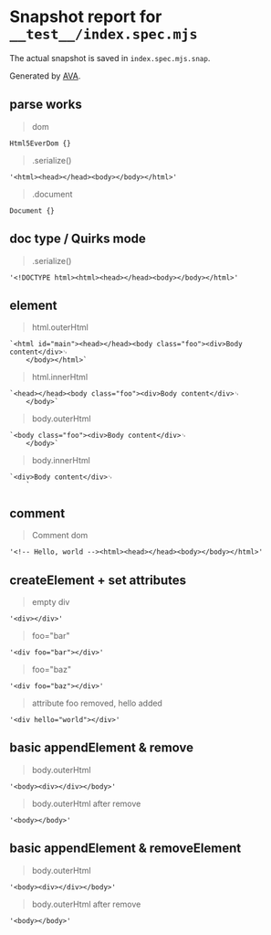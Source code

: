 # Snapshot report for `__test__/index.spec.mjs`

The actual snapshot is saved in `index.spec.mjs.snap`.

Generated by [AVA](https://avajs.dev).

## parse works

> dom

    Html5EverDom {}

> .serialize()

    '<html><head></head><body></body></html>'

> .document

    Document {}

## doc type / Quirks mode

> .serialize()

    '<!DOCTYPE html><html><head></head><body></body></html>'

## element

> html.outerHtml

    `<html id="main"><head></head><body class="foo"><div>Body content</div>␊
        </body></html>`

> html.innerHtml

    `<head></head><body class="foo"><div>Body content</div>␊
        </body>`

> body.outerHtml

    `<body class="foo"><div>Body content</div>␊
        </body>`

> body.innerHtml

    `<div>Body content</div>␊
        `

## comment

> Comment dom

    '<!-- Hello, world --><html><head></head><body></body></html>'

## createElement + set attributes

> empty div

    '<div></div>'

> foo="bar"

    '<div foo="bar"></div>'

> foo="baz"

    '<div foo="baz"></div>'

> attribute foo removed, hello added

    '<div hello="world"></div>'

## basic appendElement & remove

> body.outerHtml

    '<body><div></div></body>'

> body.outerHtml after remove

    '<body></body>'

## basic appendElement & removeElement

> body.outerHtml

    '<body><div></div></body>'

> body.outerHtml after remove

    '<body></body>'
